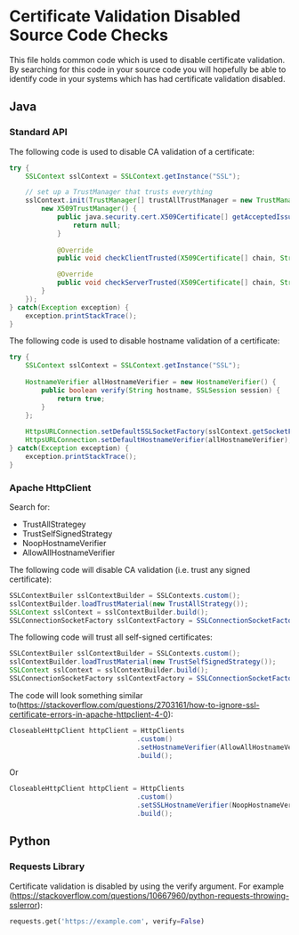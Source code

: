 # Certificate Validation Disabled Source Code Checks
This file holds common code which is used to disable certificate validation. By searching for this code in your source code you will hopefully be able to identify code in your systems which has had certificate validation disabled.

## Java
### Standard API

The following code is used to disable CA validation of a certificate:
```java
try { 
	SSLContext sslContext = SSLContext.getInstance("SSL");

	// set up a TrustManager that trusts everything
	sslContext.init(TrustManager[] trustAllTrustManager = new TrustManager[] {
		new X509TrustManager() {
			public java.security.cert.X509Certificate[] getAcceptedIssuers() {
				return null;
			}
			
			@Override
			public void checkClientTrusted(X509Certificate[] chain, String authType) {}

			@Override
			public void checkServerTrusted(X509Certificate[] chain, String authType){}
		}
	});
} catch(Exception exception) {
	exception.printStackTrace();
}
```

The following code is used to disable hostname validation of a certificate:
```java
try {
	SSLContext sslContext = SSLContext.getInstance("SSL");
	
	HostnameVerifier allHostnameVerifier = new HostnameVerifier() {
		public boolean verify(String hostname, SSLSession session) {
			return true;
		}
	};
	
	HttpsURLConnection.setDefaultSSLSocketFactory(sslContext.getSocketFactory());
	HttpsURLConnection.setDefaultHostnameVerifier(allHostnameVerifier);
} catch(Exception exception) {
	exception.printStackTrace();
}
```

### Apache HttpClient
Search for:
* TrustAllStrategey
* TrustSelfSignedStrategy
* NoopHostnameVerifier
* AllowAllHostnameVerifier

The following code will disable CA validation (i.e. trust any signed certificate):
```java
SSLContextBuiler sslContextBuilder = SSLContexts.custom();
sslContextBuilder.loadTrustMaterial(new TrustAllStrategy());
SSLContext sslContext = sslContextBuilder.build();
SSLConnectionSocketFactory sslContextFactory = SSLConnectionSocketFactor(sslContext, SSLConnectionSocketFactory.getDefaultHostnameVerifier());
```

The following code will trust all self-signed certificates:
```java
SSLContextBuiler sslContextBuilder = SSLContexts.custom();
sslContextBuilder.loadTrustMaterial(new TrustSelfSignedStrategy());
SSLContext sslContext = sslContextBuilder.build();
SSLConnectionSocketFactory sslContextFactory = SSLConnectionSocketFactor(sslContext, SSLConnectionSocketFactory.getDefaultHostnameVerifier());
```

The code will look something similar to(https://stackoverflow.com/questions/2703161/how-to-ignore-ssl-certificate-errors-in-apache-httpclient-4-0):
```java
CloseableHttpClient httpClient = HttpClients
                                .custom()
                                .setHostnameVerifier(AllowAllHostnameVerifier.INSTANCE)
                                .build();
```
Or

```java
CloseableHttpClient httpClient = HttpClients
                                .custom()
                                .setSSLHostnameVerifier(NoopHostnameVerifier.INSTANCE)
                                .build();
```

## Python
### Requests Library

Certificate validation is disabled by using the verify argument. For example (https://stackoverflow.com/questions/10667960/python-requests-throwing-sslerror):
```python
requests.get('https://example.com', verify=False)
```
